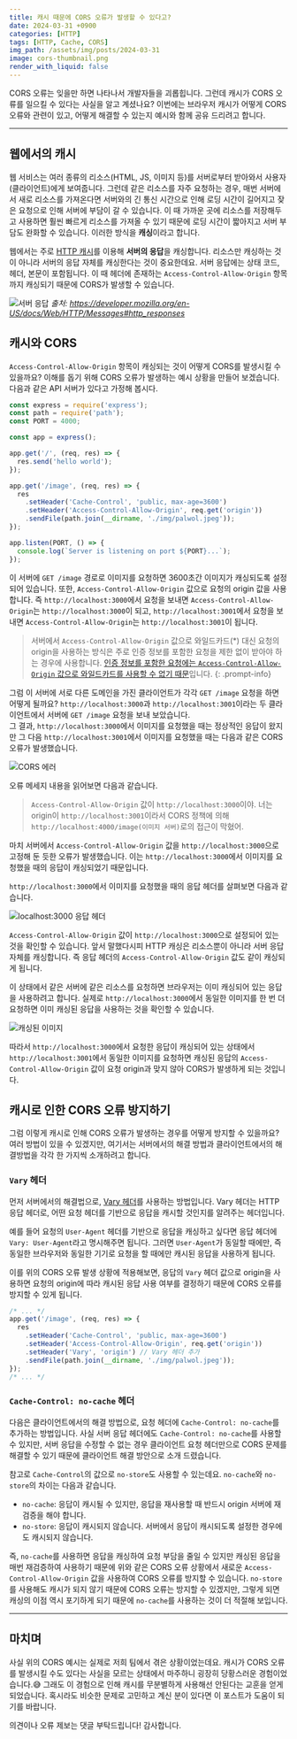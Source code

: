 ```yaml
---
title: 캐시 때문에 CORS 오류가 발생할 수 있다고?
date: 2024-03-31 +0900
categories: [HTTP]
tags: [HTTP, Cache, CORS]
img_path: /assets/img/posts/2024-03-31
image: cors-thumbnail.png
render_with_liquid: false
---
```


CORS 오류는 잊을만 하면 나타나서 개발자들을 괴롭힙니다. 그런데 캐시가 CORS 오류를 일으킬 수 있다는 사실을 알고 계셨나요? 이번에는 브라우저 캐시가 어떻게 CORS 오류와 관련이 있고, 어떻게 해결할 수 있는지 예시와 함께 공유 드리려고 합니다.

---

## 웹에서의 캐시
웹 서비스는 여러 종류의 리소스(HTML, JS, 이미지 등)를 서버로부터 받아와서 사용자(클라이언트)에게 보여줍니다. 그런데 같은 리소스를 자주 요청하는 경우, 매번 서버에서 새로 리소스를 가져온다면 서버와의 긴 통신 시간으로 인해 로딩 시간이 길어지고 잦은 요청으로 인해 서버에 부담이 갈 수 있습니다. 이 때 가까운 곳에 리소스를 저장해두고 사용하면 훨씬 빠르게 리소스를 가져올 수 있기 때문에 로딩 시간이 짧아지고 서버 부담도 완화할 수 있습니다. 이러한 방식을 **캐싱**이라고 합니다.

웹에서는 주로 [HTTP 캐시](https://developer.mozilla.org/en-US/docs/Web/HTTP/Caching)를 이용해 **서버의 응답**을 캐싱합니다. 리소스만 캐싱하는 것이 아니라 서버의 응답 자체를 캐싱한다는 것이 중요한데요. 서버 응답에는 상태 코드, 헤더, 본문이 포함됩니다. 이 때 헤더에 존재하는 `Access-Control-Allow-Origin` 항목까지 캐싱되기 때문에 CORS가 발생할 수 있습니다.

![서버 응답](http_response.png)
_출처: https://developer.mozilla.org/en-US/docs/Web/HTTP/Messages#http_responses_

## 캐시와 CORS
`Access-Control-Allow-Origin` 항목이 캐싱되는 것이 어떻게 CORS를 발생시킬 수 있을까요? 이해를 돕기 위해 CORS 오류가 발생하는 예시 상황을 만들어 보겠습니다. 다음과 같은 API 서버가 있다고 가정해 봅시다.

```javascript
const express = require('express');
const path = require('path');
const PORT = 4000;

const app = express();

app.get('/', (req, res) => {
  res.send('hello world');
});

app.get('/image', (req, res) => {
  res
    .setHeader('Cache-Control', 'public, max-age=3600')
    .setHeader('Access-Control-Allow-Origin', req.get('origin'))
    .sendFile(path.join(__dirname, './img/palwol.jpeg'));
});

app.listen(PORT, () => {
  console.log(`Server is listening on port ${PORT}...`);
});
```

이 서버에 `GET /image` 경로로 이미지를 요청하면 3600초간 이미지가 캐싱되도록 설정되어 있습니다. 또한, `Access-Control-Allow-Origin` 값으로 요청의 origin 값을 사용합니다. 즉 `http://localhost:3000`에서 요청을 보내면 `Access-Control-Allow-Origin`는 `http://localhost:3000`이 되고, `http://localhost:3001`에서 요청을 보내면 `Access-Control-Allow-Origin`는 `http://localhost:3001`이 됩니다.

> 서버에서 `Access-Control-Allow-Origin` 값으로 와일드카드(*) 대신 요청의 origin을 사용하는 방식은 주로 인증 정보를 포함한 요청을 제한 없이 받아야 하는 경우에 사용합니다. [인증 정보를 포함한 요청에는 `Access-Control-Allow-Origin` 값으로 와일드카드를 사용할 수 없기 때문](https://developer.mozilla.org/en-US/docs/Web/HTTP/CORS/Errors/CORSNotSupportingCredentials)입니다.
{: .prompt-info}

그럼 이 서버에 서로 다른 도메인을 가진 클라이언트가 각각 `GET /image` 요청을 하면 어떻게 될까요? `http://localhost:3000`과 `http://localhost:3001`이라는 두 클라이언트에서 서버에 `GET /image` 요청을 보내 보았습니다.  
그 결과, `http://localhost:3000`에서 이미지를 요청했을 때는 정상적인 응답이 왔지만 그 다음 `http://localhost:3001`에서 이미지를 요청했을 때는 다음과 같은 CORS 오류가 발생했습니다.

![CORS 에러](cors-error-prod.png)

오류 메세지 내용을 읽어보면 다음과 같습니다.

> `Access-Control-Allow-Origin` 값이 `http://localhost:3000`이야. 너는 origin이 `http://localhost:3001`이라서 CORS 정책에 의해 `http://localhost:4000/image(이미지 서버)`로의 접근이 막혔어.

마치 서버에서 `Access-Control-Allow-Origin` 값을 `http://localhost:3000`으로 고정해 둔 듯한 오류가 발생했습니다. 이는 `http://localhost:3000`에서 이미지를 요청했을 때의 응답이 캐싱되었기 때문입니다.

`http://localhost:3000`에서 이미지를 요청했을 때의 응답 헤더를 살펴보면 다음과 같습니다.

![localhost:3000 응답 헤더](3000_response_header.png)

`Access-Control-Allow-Origin` 값이 `http://localhost:3000`으로 설정되어 있는 것을 확인할 수 있습니다. 앞서 말했다시피 HTTP 캐싱은 리소스뿐이 아니라 서버 응답 자체를 캐싱합니다. 즉 응답 헤더의 `Access-Control-Allow-Origin` 값도 같이 캐싱되게 됩니다.

이 상태에서 같은 서버에 같은 리소스를 요청하면 브라우저는 이미 캐싱되어 있는 응답을 사용하려고 합니다. 실제로 `http://localhost:3000`에서 동일한 이미지를 한 번 더 요청하면 이미 캐싱된 응답을 사용하는 것을 확인할 수 있습니다.

![캐싱된 이미지](image_cache.png)

따라서 `http://localhost:3000`에서 요청한 응답이 캐싱되어 있는 상태에서 `http://localhost:3001`에서 동일한 이미지를 요청하면 캐싱된 응답의 `Access-Control-Allow-Origin` 값이 요청 origin과 맞지 않아 CORS가 발생하게 되는 것입니다.

## 캐시로 인한 CORS 오류 방지하기
그럼 이렇게 캐시로 인해 CORS 오류가 발생하는 경우를 어떻게 방지할 수 있을까요? 여러 방법이 있을 수 있겠지만, 여기서는 서버에서의 해결 방법과 클라이언트에서의 해결방법을 각각 한 가지씩 소개하려고 합니다.

### `Vary` 헤더
먼저 서버에서의 해결법으로, [Vary 헤더](https://developer.mozilla.org/en-US/docs/Web/HTTP/Headers/Vary)를 사용하는 방법입니다. Vary 헤더는 HTTP 응답 헤더로, 어떤 요청 헤더를 기반으로 응답을 캐시할 것인지를 알려주는 헤더입니다.

예를 들어 요청의 `User-Agent` 헤더를 기반으로 응답을 캐싱하고 싶다면 응답 헤더에 `Vary: User-Agent`라고 명시해주면 됩니다. 그러면 `User-Agent`가 동일할 때에만, 즉 동일한 브라우저와 동일한 기기로 요청을 할 때에만 캐시된 응답을 사용하게 됩니다.

이를 위의 CORS 오류 발생 상황에 적용해보면, 응답의 `Vary` 헤더 값으로 origin을 사용하면 요청의 origin에 따라 캐시된 응답 사용 여부를 결정하기 때문에 CORS 오류를 방지할 수 있게 됩니다.

```javascript
/* ... */
app.get('/image', (req, res) => {
  res
    .setHeader('Cache-Control', 'public, max-age=3600')
    .setHeader('Access-Control-Allow-Origin', req.get('origin'))
    .setHeader('Vary', 'origin') // Vary 헤더 추가
    .sendFile(path.join(__dirname, './img/palwol.jpeg'));
});
/* ... */
```

### `Cache-Control: no-cache` 헤더
다음은 클라이언트에서의 해결 방법으로, 요청 헤더에 `Cache-Control: no-cache`를 추가하는 방법입니다. 사실 서버 응답 헤더에도 `Cache-Control: no-cache`를 사용할 수 있지만, 서버 응답을 수정할 수 없는 경우 클라이언트 요청 헤더만으로 CORS 문제를 해결할 수 있기 때문에 클라이언트 해결 방안으로 소개 드렸습니다.

참고로 `Cache-Control`의 값으로 `no-store`도 사용할 수 있는데요. `no-cache`와 `no-store`의 차이는 다음과 같습니다.
- `no-cache`: 응답이 캐시될 수 있지만, 응답을 재사용할 때 반드시 origin 서버에 재검증을 해야 합니다.
- `no-store`: 응답이 캐시되지 않습니다. 서버에서 응답이 캐시되도록 설정한 경우에도 캐시되지 않습니다.

즉, `no-cache`를 사용하면 응답을 캐싱하여 요청 부담을 줄일 수 있지만 캐싱된 응답을 매번 재검증하여 사용하기 때문에 위와 같은 CORS 오류 상황에서 새로운 `Access-Control-Allow-Origin` 값을 사용하여 CORS 오류를 방지할 수 있습니다. `no-store`를 사용해도 캐시가 되지 않기 때문에 CORS 오류는 방지할 수 있겠지만, 그렇게 되면 캐싱의 이점 역시 포기하게 되기 때문에 `no-cache`를 사용하는 것이 더 적절해 보입니다.

---

## 마치며
사실 위의 CORS 예시는 실제로 저희 팀에서 겪은 상황이었는데요. 캐시가 CORS 오류를 발생시킬 수도 있다는 사실을 모르는 상태에서 마주하니 굉장히 당황스러운 경험이었습니다.😅 그래도 이 경험으로 인해 캐시를 무분별하게 사용해선 안된다는 교훈을 얻게 되었습니다. 혹시라도 비슷한 문제로 고민하고 계신 분이 있다면 이 포스트가 도움이 되기를 바랍니다.

의견이나 오류 제보는 댓글 부탁드립니다!
감사합니다.